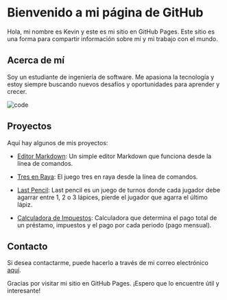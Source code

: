 # Bienvenido a mi página de GitHub
Hola, mi nombre es Kevin y este es mi sitio en GitHub Pages. Este sitio es una forma para compartir información sobre mí y mi trabajo con el mundo.

## Acerca de mí
Soy un estudiante de ingeniería de software. Me apasiona la tecnología y estoy siempre buscando nuevos desafíos y oportunidades para aprender y crecer.

![code](https://www.nosequeestudiar.net/site/assets/files/269872/analista_programador_hr.300x200.jpg)

## Proyectos
Aquí hay algunos de mis proyectos:
- [Editor Markdown](https://github.com/tar83/Markdown-Editor): Un simple editor Markdown que funciona desde la línea de comandos.

- [Tres en Raya](https://github.com/tar83/Simple-Tic-Tac-Toe): El juego tres en raya desde la línea de comandos.

- [Last Pencil](https://github.com/tar83/Last-Pencil): Last pencil es un juego de turnos donde cada jugador debe agarrar entre 1, 2 o 3 lápices, pierde el jugador que agarra el último lápiz.

- [Calculadora de Impuestos](https://github.com/tar83/Loan-Calculator): Calculadora que determina el pago total de un préstamo, impuestos y el pago por cada periodo (pago mensual).

## Contacto
Si desea contactarme, puede hacerlo a través de mi correo electrónico [aquí](mailto:example@example.com).

Gracias por visitar mi sitio en GitHub Pages. ¡Espero que lo encuentre útil y interesante!
